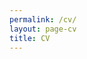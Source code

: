 ```yaml
---
permalink: /cv/
layout: page-cv
title: CV
---
```


<object data="assets/CV_website.pdf" type="application/pdf" width="100%" height="600px"></object>




